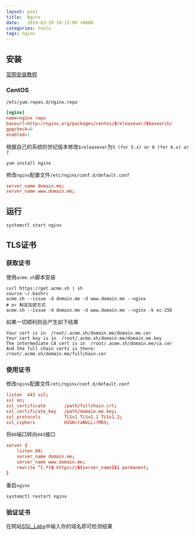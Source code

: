 ```yaml
---
layout: post
title:  Nginx
date:   2019-03-29 19:15:00 +0800
categories: tools
tags: nginx
---
```


## 安装

[官网安装教程](https://www.nginx.com/resources/wiki/start/topics/tutorials/install/)

### CentOS

`/etc/yum.repos.d/nginx.repo`

```conf
[nginx]
name=nginx repo
baseurl=http://nginx.org/packages/centos/$releasever/$basearch/
gpgcheck=0
enabled=1
```

根据自己的系统的世纪版本修改`$releasever`为`5 (for 5.x) or 6 (for 6.x) or 7`

```shell
yum install nginx
```

修改`nginx`配置文件`/etc/nginx/conf.d/default.conf`

```conf
server_name domain.me;
server_name www.domain.me;
```

## 运行

```shell
systemctl start nginx
```

## TLS证书

### 获取证书

使用`acme.sh`脚本安装

```shell
curl https://get.acme.sh | sh
source ~/.bashrc
acme.sh --issue -d domain.me -d www.domain.me --nginx
# or 制定加密方式
acme.sh --issue -d domain.me -d www.domain.me --nginx -k ec-256
```

如果一切顺利则会产生如下结果

```
Your cert is in  /root/.acme.sh/domain.me/domain.me.cer
Your cert key is in  /root/.acme.sh/domain.me/domain.me.key
The intermediate CA cert is in  /root/.acme.sh/domain.me/ca.cer
And the full chain certs is there:  /root/.acme.sh/domain.me/fullchain.cer
```

### 使用证书

修改`nginx`配置文件`/etc/nginx/conf.d/default.conf`

```conf
listen  443 ssl;
ssl on;
ssl_certificate       /path/fullchain.crt;
ssl_certificate_key   /path/domain.me.key;
ssl_protocols         TLSv1 TLSv1.1 TLSv1.2;
ssl_ciphers           HIGH:!aNULL:!MD5;
```

将`80`端口转向`443`接口

```conf
server {
	listen 80;
	server_name domain.me;
	server_name www.domain.me;
	rewrite ^(.*)$ https://${server_name}$1 permanent;
}
```

重启`nginx`

```shell
systemctl restart nginx
```

### 验证证书

在网站[SSL_Labs](https://www.ssllabs.com/ssltest)中输入你的域名即可检测结果

